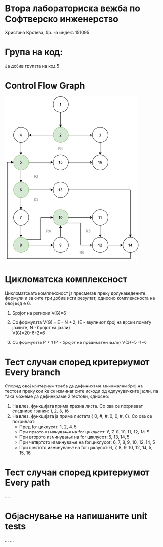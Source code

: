 # Втора лабораториска вежба по Софтверско инженерство
Христина Крстева, бр. на индекс 151095

# Група на код:
Ја добив групата на код 5

# Control Flow Graph
![alt text](https://github.com/hristinak97/SI_Lab2_151095/blob/master/flow.png?raw=true)

# Цикломатска комплексност
Цикломатската комплексност ја пресметав преку долунаведените формули и за сите три добив исти резултат, односно комплексноста на овој код е 6.

1. Бројот на региони
   V(G)=6
   
2. Со формулата V(G) = E - N + 2, (E - вкупниот број на врски помеѓу јазлите, N - бројот на јазли)      
   V(G)=20-6+2=6

3. Со формулата P + 1 (P - бројот на предикатни јазли)
   V(G)=5+1=6


# Тест случаи според критериумот Every branch

Според овој критериум треба да дефинираме минимален број на тестови преку кои ќе се изминат сите исходи од одлучувачките јазли, па така можеме да дефинираме 2 тестови, односно:
  1. На влез, функцијата прима празна листа. Со ова се покриваат следниве гранки: 1, 2, 3, 16
  2. На влез, функцијата ја прима листата { 0, #, #, 0, 0, #, 0}. Со ова се покриваат: 
     - Пред for циклусот: 1, 2, 4, 5
     - При првото изминување на for циклусот: 6, 7, 8, 10, 11, 12, 14, 5
     - При второто изминување на for циклусот: 6, 13, 14, 5
     - При четвртото изминување на for циклусот: 6, 7, 8, 9, 10, 12, 14, 5
     - При шестото изминување на for циклусот: 6, 7, 8, 9, 10, 12, 14, 5, 15, 16
     
 
# Тест случаи според критериумот Every path
....

# Објаснување на напишаните unit tests
... ...
